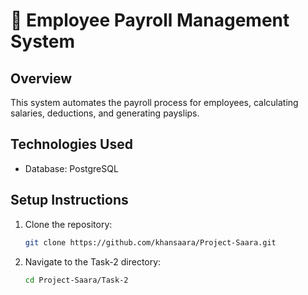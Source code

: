 # 💼 Employee Payroll Management System

## Overview
This system automates the payroll process for employees, calculating salaries, deductions, and generating payslips.

## Technologies Used
- Database: PostgreSQL

## Setup Instructions
1. Clone the repository:
   ```bash
   git clone https://github.com/khansaara/Project-Saara.git
   ```
2. Navigate to the Task-2 directory:
   ```bash
   cd Project-Saara/Task-2
   ```